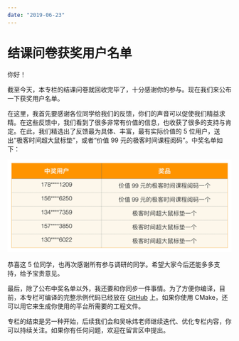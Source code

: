 ```yaml
---
date: "2019-06-23"
---  
```

      
# 结课问卷获奖用户名单
你好！

截至今天，本专栏的结课问卷就回收完毕了，十分感谢你的参与。现在我们来公布一下获奖用户名单。

在这里，我首先要感谢各位同学给我们的反馈，你们的声音可以促使我们精益求精。在这些反馈中，我们看到了很多非常有价值的信息，也收获了很多的支持与肯定。在此，我们精选出了反馈最为具体、丰富，最有实际价值的 5 位用户，送出“极客时间超大鼠标垫”，或者“价值 99 元的极客时间课程阅码”。中奖名单如下：

![](./httpsstatic001geekbangorgresourceimage9f479f820af6e197f690454825c41d785847.jpg)

恭喜这 5 位同学，也再次感谢所有参与调研的同学。希望大家今后还能多多支持，给予宝贵意见。

最后，除了公布中奖名单以外，我还要和你同步一件事情。为了方便你编译，目前，本专栏可编译的完整示例代码已经放在 [GitHub](https://github.com/adah1972/geek_time_cpp) 上。如果你使用 CMake，还可以用它来生成你使用的平台所需要的工程文件。

专栏的结束是另一种开始，后续我们会和吴咏炜老师继续迭代、优化专栏内容，你可以持续关注。如果你有任何问题，欢迎在留言区中提出。

<!-- [[[read_end]]] -->